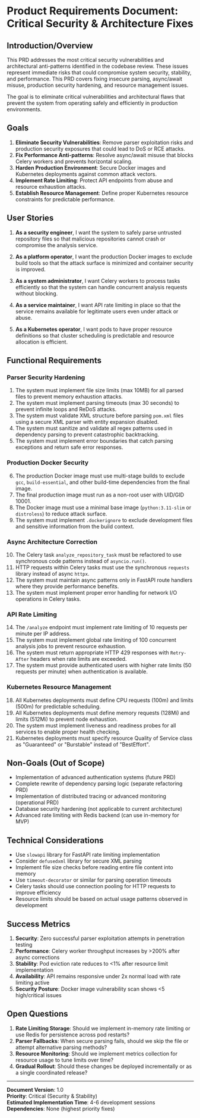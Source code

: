 # Product Requirements Document: Critical Security & Architecture Fixes

## Introduction/Overview

This PRD addresses the most critical security vulnerabilities and architectural anti-patterns identified in the codebase review. These issues represent immediate risks that could compromise system security, stability, and performance. This PRD covers fixing insecure parsing, async/await misuse, production security hardening, and resource management issues.

The goal is to eliminate critical vulnerabilities and architectural flaws that prevent the system from operating safely and efficiently in production environments.

## Goals

1. **Eliminate Security Vulnerabilities**: Remove parser exploitation risks and production security exposures that could lead to DoS or RCE attacks.
2. **Fix Performance Anti-patterns**: Resolve async/await misuse that blocks Celery workers and prevents horizontal scaling.
3. **Harden Production Environment**: Secure Docker images and Kubernetes deployments against common attack vectors.
4. **Implement Rate Limiting**: Protect API endpoints from abuse and resource exhaustion attacks.
5. **Establish Resource Management**: Define proper Kubernetes resource constraints for predictable performance.

## User Stories

1. **As a security engineer**, I want the system to safely parse untrusted repository files so that malicious repositories cannot crash or compromise the analysis service.

2. **As a platform operator**, I want the production Docker images to exclude build tools so that the attack surface is minimized and container security is improved.

3. **As a system administrator**, I want Celery workers to process tasks efficiently so that the system can handle concurrent analysis requests without blocking.

4. **As a service maintainer**, I want API rate limiting in place so that the service remains available for legitimate users even under attack or abuse.

5. **As a Kubernetes operator**, I want pods to have proper resource definitions so that cluster scheduling is predictable and resource allocation is efficient.

## Functional Requirements

### Parser Security Hardening
1. The system must implement file size limits (max 10MB) for all parsed files to prevent memory exhaustion attacks.
2. The system must implement parsing timeouts (max 30 seconds) to prevent infinite loops and ReDoS attacks.
3. The system must validate XML structure before parsing `pom.xml` files using a secure XML parser with entity expansion disabled.
4. The system must sanitize and validate all regex patterns used in dependency parsing to prevent catastrophic backtracking.
5. The system must implement error boundaries that catch parsing exceptions and return safe error responses.

### Production Docker Security
6. The production Docker image must use multi-stage builds to exclude `gcc`, `build-essential`, and other build-time dependencies from the final image.
7. The final production image must run as a non-root user with UID/GID 10001.
8. The Docker image must use a minimal base image (`python:3.11-slim` or `distroless`) to reduce attack surface.
9. The system must implement `.dockerignore` to exclude development files and sensitive information from the build context.

### Async Architecture Correction
10. The Celery task `analyze_repository_task` must be refactored to use synchronous code patterns instead of `asyncio.run()`.
11. HTTP requests within Celery tasks must use the synchronous `requests` library instead of async `httpx`.
12. The system must maintain async patterns only in FastAPI route handlers where they provide performance benefits.
13. The system must implement proper error handling for network I/O operations in Celery tasks.

### API Rate Limiting
14. The `/analyze` endpoint must implement rate limiting of 10 requests per minute per IP address.
15. The system must implement global rate limiting of 100 concurrent analysis jobs to prevent resource exhaustion.
16. The system must return appropriate HTTP 429 responses with `Retry-After` headers when rate limits are exceeded.
17. The system must provide authenticated users with higher rate limits (50 requests per minute) when authentication is available.

### Kubernetes Resource Management
18. All Kubernetes deployments must define CPU requests (100m) and limits (500m) for predictable scheduling.
19. All Kubernetes deployments must define memory requests (128Mi) and limits (512Mi) to prevent node exhaustion.
20. The system must implement liveness and readiness probes for all services to enable proper health checking.
21. Kubernetes deployments must specify resource Quality of Service class as "Guaranteed" or "Burstable" instead of "BestEffort".

## Non-Goals (Out of Scope)

- Implementation of advanced authentication systems (future PRD)
- Complete rewrite of dependency parsing logic (separate refactoring PRD)
- Implementation of distributed tracing or advanced monitoring (operational PRD)
- Database security hardening (not applicable to current architecture)
- Advanced rate limiting with Redis backend (can use in-memory for MVP)

## Technical Considerations

- Use `slowapi` library for FastAPI rate limiting implementation
- Consider `defusedxml` library for secure XML parsing
- Implement file size checks before reading entire file content into memory
- Use `timeout-decorator` or similar for parsing operation timeouts
- Celery tasks should use connection pooling for HTTP requests to improve efficiency
- Resource limits should be based on actual usage patterns observed in development

## Success Metrics

1. **Security**: Zero successful parser exploitation attempts in penetration testing
2. **Performance**: Celery worker throughput increases by >200% after async corrections
3. **Stability**: Pod eviction rate reduces to <1% after resource limit implementation
4. **Availability**: API remains responsive under 2x normal load with rate limiting active
5. **Security Posture**: Docker image vulnerability scan shows <5 high/critical issues

## Open Questions

1. **Rate Limiting Storage**: Should we implement in-memory rate limiting or use Redis for persistence across pod restarts?
2. **Parser Fallbacks**: When secure parsing fails, should we skip the file or attempt alternative parsing methods?
3. **Resource Monitoring**: Should we implement metrics collection for resource usage to tune limits over time?
4. **Gradual Rollout**: Should these changes be deployed incrementally or as a single coordinated release?

---

**Document Version**: 1.0  
**Priority**: Critical (Security & Stability)  
**Estimated Implementation Time**: 4-6 development sessions  
**Dependencies**: None (highest priority fixes)